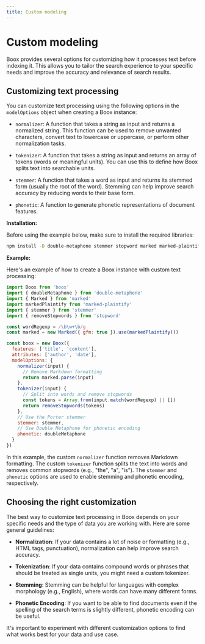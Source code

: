 ```yaml
---
title: Custom modeling
---
```


# Custom modeling

Boox provides several options for customizing how it processes text before indexing it. This allows you to tailor the search experience to your specific needs and improve the accuracy and relevance of search results.

## Customizing text processing

You can customize text processing using the following options in the `modelOptions` object when creating a Boox instance:

- `normalizer`: A function that takes a string as input and returns a normalized string. This function can be used to remove unwanted characters, convert text to lowercase or uppercase, or perform other normalization tasks.

- `tokenizer`: A function that takes a string as input and returns an array of tokens (words or meaningful units). You can use this to define how Boox splits text into searchable units.

- `stemmer`: A function that takes a word as input and returns its stemmed form (usually the root of the word). Stemming can help improve search accuracy by reducing words to their base form.

- `phonetic`: A function to generate phonetic representations of document features.

**Installation:**

Before using the example below, make sure to install the required libraries:

```bash
npm install -D double-metaphone stemmer stopword marked marked-plaintify
```

**Example:**

Here's an example of how to create a Boox instance with custom text processing:

```js
import Boox from 'boox'
import { doubleMetaphone } from 'double-metaphone'
import { Marked } from 'marked'
import markedPlaintify from 'marked-plaintify'
import { stemmer } from 'stemmer'
import { removeStopwords } from 'stopword'

const wordRegexp = /\b\w+\b/g
const marked = new Marked({ gfm: true }).use(markedPlaintify())

const boox = new Boox({
  features: ['title', 'content'],
  attributes: ['author', 'date'],
  modelOptions: {
    normalizer(input) {
      // Remove Markdown formatting
      return marked.parse(input)
    },
    tokenizer(input) {
      // Split into words and remove stopwords
      const tokens = Array.from(input.match(wordRegexp) || [])
      return removeStopwords(tokens)
    },
    // Use the Porter stemmer
    stemmer: stemmer,
    // Use Double Metaphone for phonetic encoding
    phonetic: doubleMetaphone
  }
})
```

In this example, the custom `normalizer` function removes Markdown formatting. The custom `tokenizer` function splits the text into words and removes common stopwords (e.g., "the", "a", "is"). The `stemmer` and `phonetic` options are used to enable stemming and phonetic encoding, respectively.

## Choosing the right customization

The best way to customize text processing in Boox depends on your specific needs and the type of data you are working with. Here are some general guidelines:

- **Normalization**: If your data contains a lot of noise or formatting (e.g., HTML tags, punctuation), normalization can help improve search accuracy.

- **Tokenization**: If your data contains compound words or phrases that should be treated as single units, you might need a custom tokenizer.

- **Stemming**: Stemming can be helpful for languages with complex morphology (e.g., English), where words can have many different forms.

- **Phonetic Encoding**: If you want to be able to find documents even if the spelling of the search terms is slightly different, phonetic encoding can be useful.

It's important to experiment with different customization options to find what works best for your data and use case.
